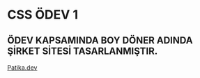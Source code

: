 # CSS ÖDEV 1

## ÖDEV KAPSAMINDA BOY DÖNER ADINDA ŞİRKET SİTESİ TASARLANMIŞTIR.

[Patika.dev](https://www.patika.dev/)